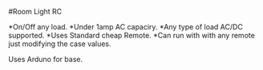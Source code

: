 #Room Light RC

*On/Off any load.
*Under 1amp AC capaciry.
*Any type of load AC/DC supported.
*Uses Standard cheap Remote.
*Can run with with any remote just modifying the case values.

Uses Arduno for base.